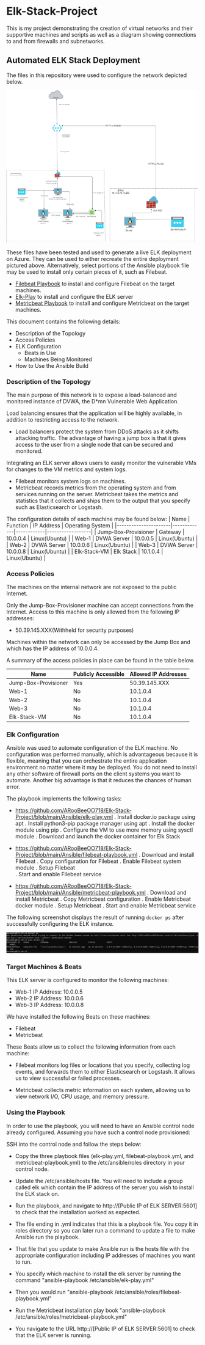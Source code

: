 # Elk-Stack-Project
This is my project demonstrating the creation of virtual networks and their supportive machines and scripts as well as a diagram showing connections to and from firewalls and subnetworks.
## Automated ELK Stack Deployment

The files in this repository were used to configure the network depicted below.

![Project 1 Diagram](https://github.com/ARooBeeOO718/Elk-Stack-Project/blob/main/Images/project1diagram.png)

These files have been tested and used to generate a live ELK deployment on Azure. They can be used to either recreate the entire deployment pictured above. Alternatively, select portions of the Ansible playbook file may be used to install only certain pieces of it, such as Filebeat.

  
  - [Filebeat Playbook](https://github.com/ARooBeeOO718/Elk-Stack-Project/blob/main/Ansible/filebeat-playbook.yml) to install and configure Filebeat on the target machines.
  - [Elk-Play](https://github.com/ARooBeeOO718/Elk-Stack-Project/blob/main/Ansible/elk-play.yml) to install and configure the ELK server
  - [Metricbeat Playbook](https://github.com/ARooBeeOO718/Elk-Stack-Project/blob/main/Ansible/metricbeat-playbook.yml) to install and configure Metricbeat on the target machines.  

This document contains the following details:
- Description of the Topology
- Access Policies
- ELK Configuration
  - Beats in Use
  - Machines Being Monitored
- How to Use the Ansible Build


### Description of the Topology

The main purpose of this network is to expose a load-balanced and monitored instance of DVWA, the D*mn Vulnerable Web Application.

Load balancing ensures that the application will be highly available, in addition to restricting access to the network.
- Load balancers protect the system from DDoS attacks as it shifts attacking traffic. The advantage of having a jump box is that it gives access to the user from a
 single node that can be secured and monitored. 

Integrating an ELK server allows users to easily monitor the vulnerable VMs for changes to the VM metrics and system logs.
- Filebeat monitors system logs on machines.
- Metricbeat records metrics from the operating system and from services running on the server. Metricbeat takes the metrics and statistics that it collects and ships them 
 to the output that you specify such as Elasticsearch or Logstash.

The configuration details of each machine may be found below:
| Name                 | Function    | IP Address | Operating System |
|----------------------|-------------|------------|------------------|
| Jump-Box-Provisioner | Gateway     | 10.0.0.4   | Linux(Ubuntu)    |
| Web-1                | DVWA Server | 10.0.0.5   | Linux(Ubuntu)    |
| Web-2                | DVWA Server | 10.0.0.6   | Linux(Ubuntu)    |
| Web-3                | DVWA Server | 10.0.0.8   | Linux(Ubuntu)    |
| Elk-Stack-VM         | Elk Stack   | 10.1.0.4   | Linux(Ubuntu)    |

### Access Policies

The machines on the internal network are not exposed to the public Internet. 

Only the Jump-Box-Provisioner machine can accept connections from the Internet. Access to this machine is only allowed from the following IP addresses:
- 50.39.145.XXX(Withheld for security purposes)

Machines within the network can only be accessed by the Jump Box and which has the IP address of 10.0.0.4.

A summary of the access policies in place can be found in the table below.

| Name                 | Publicly Accessible  | Allowed IP Addresses  |
|----------------------|----------------------|-----------------------|
| Jump-Box-Provisioner | Yes                  | 50.39.145.XXX         |
| Web-1                | No                   | 10.1.0.4              |
| Web-2                | No                   | 10.1.0.4              |
| Web-3                | No                   | 10.1.0.4              |
| Elk-Stack-VM         | No                   | 10.1.0.4              |

### Elk Configuration

Ansible was used to automate configuration of the ELK machine. No configuration was performed manually, which is advantageous because it is flexible, meaning that
you can orchestrate the entire application environment no matter where it may be deployed. You do not need to install any other software of firewall ports on the client 
systems you want to automate. Another big advantage is that it reduces the chances of human error.

The playbook implements the following tasks:
- https://github.com/ARooBeeOO718/Elk-Stack-Project/blob/main/Ansible/elk-play.yml
. Install docker.io package using apt
. Install python3-pip package manager using apt
. Install the docker module using pip
. Configure the VM to use more memory using sysctl module
. Download and launch the docker container for Elk Stack
- https://github.com/ARooBeeOO718/Elk-Stack-Project/blob/main/Ansible/filebeat-playbook.yml 
. Download and install Filebeat
. Copy configuration for Filebeat
. Enable Filebeat system module
. Setup Filebeat  
. Start and enable Filebeat service

- https://github.com/ARooBeeOO718/Elk-Stack-Project/blob/main/Ansible/metricbeat-playbook.yml
. Download and install Metricbeat
. Copy Metricbeat configuration
. Enable Metricbeat docker module
. Setup Metricbeat 
. Start and enable Metricbeat service 

The following screenshot displays the result of running `docker ps` after successfully configuring the ELK instance.

![Project1screenshots](https://github.com/ARooBeeOO718/Elk-Stack-Project/blob/main/Images/Project1screenshots.PNG)

### Target Machines & Beats
This ELK server is configured to monitor the following machines:
- Web-1 IP Address: 10.0.0.5
- Web-2 IP Address: 10.0.0.6
- Web-3 IP Address: 10.0.0.8

We have installed the following Beats on these machines:
- Filebeat
- Metricbeat

These Beats allow us to collect the following information from each machine:
- Filebeat monitors log files or locations that you specify, collecting log events, and forwards them to either Elasticsearch or Logstash. It allows us to view successful
or failed processes. 

- Metricbeat collects metric information on each system, allowing us to view network I/O, CPU usage, and memory pressure.

### Using the Playbook
In order to use the playbook, you will need to have an Ansible control node already configured. Assuming you have such a control node provisioned: 

SSH into the control node and follow the steps below:
- Copy the three playbook files (elk-play.yml, filebeat-playbook.yml, and metricbeat-playbook.yml) to the /etc/ansible/roles directory in your control node.
- Update the /etc/ansible/hosts file. You will need to include a group called elk which contain the IP address of the server you wish to install the ELK stack on.
- Run the playbook, and navigate to http://[Public IP of ELK SERVER:5601] to check that the installation worked as expected.

- The file ending in .yml indicates that this is a playbook file. You copy it in roles directory so you can later run a command to update a file to make Ansible run the playbook.
- That file that you update to make Ansible run is the hosts file with the appropriate configuration including IP addresses of machines you want to run. 
- You specify which machine to install the elk server by running the command "ansible-playbook /etc/ansible/elk-play.yml"
- Then you would run "ansible-playbook /etc/ansible/roles/filebeat-playbook.yml"
- Run the Metricbeat installation play book "ansible-playbook /etc/ansible/roles/metricbeat-playbook.yml"
- You navigate to the URL http://[Public IP of ELK SERVER:5601] to check that the ELK server is running.
